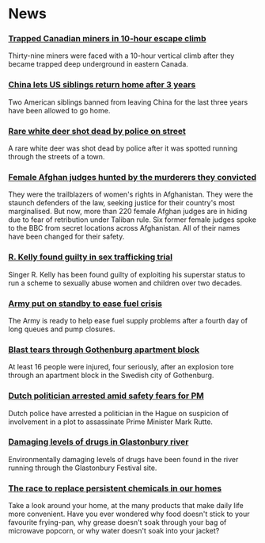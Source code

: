 # News
### [Trapped Canadian miners in 10-hour escape climb](https://www.bbc.com/news/world-us-canada-58717586)
Thirty-nine miners were faced with a 10-hour vertical climb after they became trapped deep underground in eastern Canada.
### [China lets US siblings return home after 3 years](https://www.bbc.com/news/world-asia-china-58674131)
Two American siblings banned from leaving China for the last three years have been allowed to go home.
### [Rare white deer shot dead by police on street](https://www.bbc.com/news/uk-england-merseyside-58718085)
A rare white deer was shot dead by police after it was spotted running through the streets of a town.
### [Female Afghan judges hunted by the murderers they convicted](https://www.bbc.com/news/world-asia-58709353)
They were the trailblazers of women's rights in Afghanistan. They were the staunch defenders of the law, seeking justice for their country's most marginalised. But now, more than 220 female Afghan judges are in hiding due to fear of retribution under Taliban rule. Six former female judges spoke to the BBC from secret locations across Afghanistan. All of their names have been changed for their safety.
### [R. Kelly found guilty in sex trafficking trial](https://www.bbc.com/news/entertainment-arts-58714203)
Singer R. Kelly has been found guilty of exploiting his superstar status to run a scheme to sexually abuse women and children over two decades.
### [Army put on standby to ease fuel crisis](https://www.bbc.com/news/uk-58713770)
The Army is ready to help ease fuel supply problems after a fourth day of long queues and pump closures.
### [Blast tears through Gothenburg apartment block](https://www.bbc.com/news/world-europe-58717591)
At least 16 people were injured, four seriously, after an explosion tore through an apartment block in the Swedish city of Gothenburg.
### [Dutch politician arrested amid safety fears for PM](https://www.bbc.com/news/world-europe-58718789)
Dutch police have arrested a politician in the Hague on suspicion of involvement in a plot to assassinate Prime Minister Mark Rutte.
### [Damaging levels of drugs in Glastonbury river](https://www.bbc.com/news/uk-england-somerset-58710377)
Environmentally damaging levels of drugs have been found in the river running through the Glastonbury Festival site. 
### [The race to replace persistent chemicals in our homes](https://www.bbc.com/news/business-58595098)
Take a look around your home, at the many products that make daily life more convenient. Have you ever wondered why food doesn't stick to your favourite frying-pan, why grease doesn't soak through your bag of microwave popcorn, or why water doesn't soak into your jacket? 
